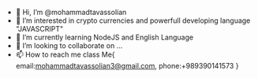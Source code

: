 - 👋 Hi, I’m @mohammadtavassolian
- 👀 I’m interested in crypto currencies and powerfull developing language "JAVASCRIPT"
- 🌱 I’m currently learning NodeJS and English Language
- 💞️ I’m looking to collaborate on ...
- 📫 How to reach me class Me{
email:mohammadtavassolian3@gmail.com,
phone:+989390141573
}

<!---
baradd/baradd is a ✨ special ✨ repository because its `README.md` (this file) appears on your GitHub profile.
You can click the Preview link to take a look at your changes.
--->
